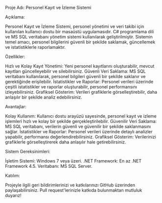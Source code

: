 Proje Adı: Personel Kayıt ve İzleme Sistemi

Açıklama:

Personel Kayıt ve İzleme Sistemi, personel yönetimi ve veri takibi için kullanılan kullanıcı dostu bir masaüstü uygulamasıdır. C# programlama dili ve MS SQL veritabanı yönetim sistemi kullanılarak geliştirilmiştir. Sistemin temel amacı, personel bilgilerini güvenli bir şekilde saklamak, güncellemek ve istatistiklerle raporlamaktır.

Özellikler:

Hızlı ve Kolay Kayıt Yönetimi: Yeni personel kayıtlarını oluşturabilir, mevcut kayıtları güncelleyebilir ve silebilirsiniz.
Güvenli Veri Saklama: MS SQL veritabanı kullanılarak, personel bilgileri güvenli bir şekilde saklanır ve gerektiğinde erişilebilir.
İstatistikler ve Raporlar: Personel verileri üzerinde çeşitli istatistikler ve raporlar oluşturabilir, personel performansını izleyebilirsiniz.
Grafiksel Gösterim: Verileri grafiklerle görselleştirebilir, daha anlaşılır bir şekilde analiz edebilirsiniz.

Avantajlar:

Kolay Kullanım: Kullanıcı dostu arayüzü sayesinde, personel kayıt ve izleme işlemleri hızlı ve kolay bir şekilde gerçekleştirilebilir.
Güvenilir Veri Saklama: MS SQL veritabanı, verilerin güvenli ve güvenilir bir şekilde saklanmasını sağlar.
İstatistikler ve Raporlar: Personel verileri üzerinde detaylı analizler yapabilir, performansı değerlendirebilirsiniz.
Grafiksel Gösterim: Verilerinizi grafiklerle görselleştirerek daha anlaşılır hale getirebilirsiniz.

Sistem Gereksinimleri:

İşletim Sistemi: Windows 7 veya üzeri.
.NET Framework: En az .NET Framework 4.5.
Veritabanı: MS SQL Server.

Katılım:

Projeyle ilgili geri bildirimlerinizi ve katkılarınızı GitHub üzerinden paylaşabilirsiniz. Pull request'lerinizle katkıda bulunmaktan mutluluk duyarız!
